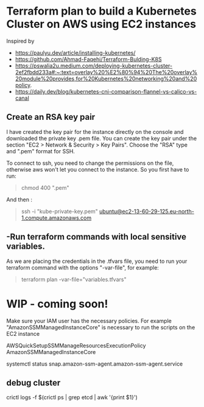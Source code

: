 
# Terraform plan to build a Kubernetes Cluster on AWS using EC2 instances

Inspired by 
- https://paulyu.dev/article/installing-kubernetes/
- https://github.com/Ahmad-Faqehi/Terraform-Bulding-K8S
- https://pswalia2u.medium.com/deploying-kubernetes-cluster-2ef2fbdd233a#:~:text=overlay%20%E2%80%94%20The%20overlay%20module%20provides,for%20Kubernetes%20networking%20and%20policy.
- https://daily.dev/blog/kubernetes-cni-comparison-flannel-vs-calico-vs-canal


## Create an RSA key pair
I have created the key pair for the instance directly on the console and downloaded the private key .pem file.
You can create the key pair under the section "EC2 > Network & Security > Key Pairs". Choose the "RSA" type and ".pem" format for SSH.

To connect to ssh, you need to change the permissions on the file, otherwise aws won't let you connect to the instance. So you first have to run:
> chmod 400 "<your-key-name>.pem" 

And then :
> ssh -i "kube-private-key.pem" ubuntu@ec2-13-60-29-125.eu-north-1.compute.amazonaws.com


## -Run terraform commands with local sensitive variables.

As we are placing the credentials in the .tfvars file, you need to run your terraform command with the options "-var-file", for example:
> terraform plan -var-file="variables.tfvars"


# WIP - coming soon!
Make sure your IAM user has the necessary policies. For example "AmazonSSMManagedInstanceCore" is necessary to run the scripts on the EC2 instance


AWSQuickSetupSSMManageResourcesExecutionPolicy
AmazonSSMManagedInstanceCore

systemctl status snap.amazon-ssm-agent.amazon-ssm-agent.service 

## debug cluster
crictl logs -f  $(crictl ps | grep etcd | awk '{print $1}')